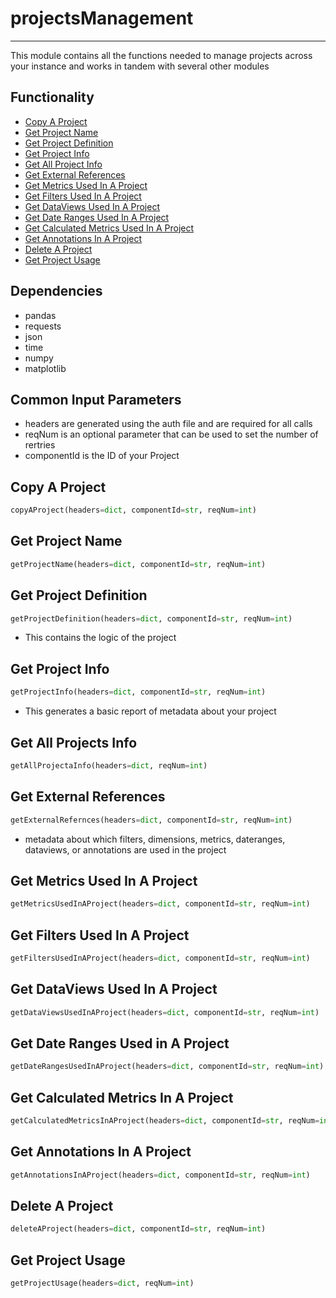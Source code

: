 # projectsManagement
-----------------------
This module contains all the functions needed to manage projects across your instance and works in tandem with several other modules

## Functionality
* [Copy A Project](https://github.com/jaytmii/py2AdobeDocs/blob/main/docs/projectsManagement.md#copy-a-project)
* [Get Project Name](https://github.com/jaytmii/py2AdobeDocs/blob/main/docs/projectsManagement.md#get-project-name)
* [Get Project Definition](https://github.com/jaytmii/py2AdobeDocs/blob/main/docs/projectsManagement.md#get-project-definition)
* [Get Project Info](https://github.com/jaytmii/py2AdobeDocs/blob/main/docs/projectsManagement.md#get-project-info)
* [Get All Project Info](https://github.com/jaytmii/py2AdobeDocs/blob/main/docs/projectsManagement.md#get-all-projects-info)
* [Get External References](https://github.com/jaytmii/py2AdobeDocs/blob/main/docs/projectsManagement.md#get-external-references)
* [Get Metrics Used In A Project](https://github.com/jaytmii/py2AdobeDocs/blob/main/docs/projectsManagement.md#get-metrics-used-in-a-project)
* [Get Filters Used In A Project](https://github.com/jaytmii/py2AdobeDocs/blob/main/docs/projectsManagement.md#get-filters-used-in-a-project)
* [Get DataViews Used In A Project](https://github.com/jaytmii/py2AdobeDocs/blob/main/docs/projectsManagement.md#get-dataviews-used-in-a-project)
* [Get Date Ranges Used In A Project](https://github.com/jaytmii/py2AdobeDocs/blob/main/docs/projectsManagement.md#get-date-ranges-used-in-a-project)
* [Get Calculated Metrics Used In A Project](https://github.com/jaytmii/py2AdobeDocs/blob/main/docs/projectsManagement.md#get-calculated-metrics-in-a-project)
* [Get Annotations In A Project](https://github.com/jaytmii/py2AdobeDocs/blob/main/docs/projectsManagement.md#get-annotations-in-a-project)
* [Delete A Project](https://github.com/jaytmii/py2AdobeDocs/blob/main/docs/projectsManagement.md#delete-a-project)
* [Get Project Usage](https://github.com/jaytmii/py2AdobeDocs/blob/main/docs/projectsManagement.md#get-project-usage)


## Dependencies
* pandas
* requests
* json
* time
* numpy
* matplotlib


## Common Input Parameters
* headers are generated using the auth file and are required for all calls
* reqNum is an optional parameter that can be used to set the number of rertries
* componentId is the ID of your Project

## Copy A Project
```python
copyAProject(headers=dict, componentId=str, reqNum=int)
```

## Get Project Name
```python
getProjectName(headers=dict, componentId=str, reqNum=int)
```

## Get Project Definition
```python
getProjectDefinition(headers=dict, componentId=str, reqNum=int)
```
* This contains the logic of the project

## Get Project Info
```python
getProjectInfo(headers=dict, componentId=str, reqNum=int)
```
* This generates a basic report of metadata about your project

## Get All Projects Info
```python
getAllProjectaInfo(headers=dict, reqNum=int)
```

## Get External References
```python
getExternalRefernces(headers=dict, componentId=str, reqNum=int)
```
* metadata about which filters, dimensions, metrics, dateranges, dataviews, or annotations are used in the project

## Get Metrics Used In A Project
```python
getMetricsUsedInAProject(headers=dict, componentId=str, reqNum=int)
```

## Get Filters Used In A Project
```python
getFiltersUsedInAProject(headers=dict, componentId=str, reqNum=int)
```

## Get DataViews Used In A Project
```python
getDataViewsUsedInAProject(headers=dict, componentId=str, reqNum=int)
```

## Get Date Ranges Used in A Project
```python
getDateRangesUsedInAProject(headers=dict, componentId=str, reqNum=int)
```

## Get Calculated Metrics In A Project
```python
getCalculatedMetricsInAProject(headers=dict, componentId=str, reqNum=int)
```

## Get Annotations In A Project
```python
getAnnotationsInAProject(headers=dict, componentId=str, reqNum=int)
```

## Delete A Project
```python
deleteAProject(headers=dict, componentId=str, reqNum=int)
```

## Get Project Usage
```python
getProjectUsage(headers=dict, reqNum=int)
```

